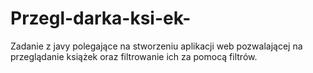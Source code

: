 # Przegl-darka-ksi-ek-
Zadanie z javy polegające na stworzeniu aplikacji web pozwalającej na przeglądanie książek oraz filtrowanie ich za pomocą filtrów.
